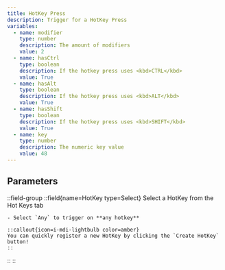 ```yaml
---
title: HotKey Press
description: Trigger for a HotKey Press
variables:
  - name: modifier
    type: number
    description: The amount of modifiers
    value: 2
  - name: hasCtrl
    type: boolean
    description: If the hotkey press uses <kbd>CTRL</kbd>
    value: True
  - name: hasAlt
    type: boolean
    description: If the hotkey press uses <kbd>ALT</kbd>
    value: True
  - name: hasShift
    type: boolean
    description: If the hotkey press uses <kbd>SHIFT</kbd>
    value: True
  - name: key
    type: number
    description: The numeric key value
    value: 48
---
```


## Parameters
::field-group
  ::field{name=HotKey type=Select}
    Select a HotKey from the Hot Keys tab

    - Select `Any` to trigger on **any hotkey**

    ::callout{icon=i-mdi-lightbulb color=amber}
    You can quickly register a new HotKey by clicking the `Create HotKey` button!
    ::
  ::
::